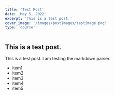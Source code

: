 ```yaml
---
title: 'Test Post'
date: 'May 5, 2022'
excerpt: 'This is a test post.'
cover_image: '/images/postImages/testimage.png'
type: 'course'
---
```

## This is a test post.
This is a test post. I am testing the markdown parser.

* item1
* item2
* item3
* item4
* item5